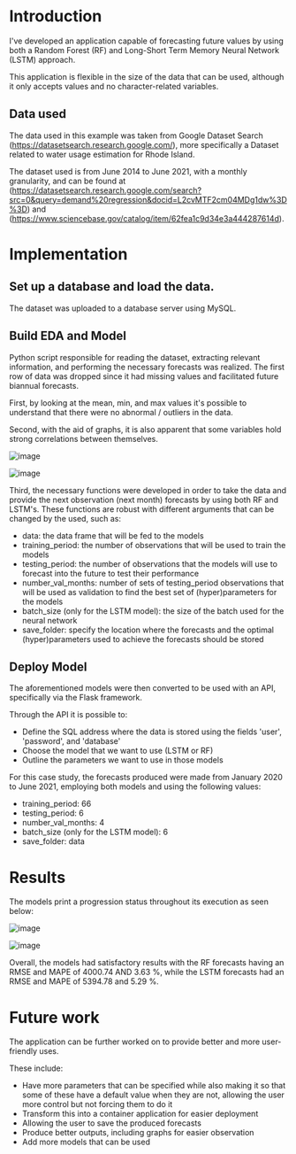 # Introduction

I've developed an application capable of forecasting future values by using both a Random Forest (RF) and Long-Short Term Memory Neural Network (LSTM) approach.

This application is flexible in the size of the data that can be used, although it only accepts values and no character-related variables.

## Data used

The data used in this example was taken from Google Dataset Search (https://datasetsearch.research.google.com/), more specifically a Dataset related to water usage estimation for Rhode Island.

The dataset used is from June 2014 to June 2021, with a monthly granularity, and can be found at (https://datasetsearch.research.google.com/search?src=0&query=demand%20regression&docid=L2cvMTF2cm04MDg1dw%3D%3D) and (https://www.sciencebase.gov/catalog/item/62fea1c9d34e3a444287614d).





# Implementation

## Set up a database and load the data.

The dataset was uploaded to a database server using MySQL.

## Build EDA and Model

Python script responsible for reading the dataset, extracting relevant information, and performing the necessary forecasts was realized. The first row of data was dropped since it had missing values and facilitated future biannual forecasts.

First, by looking at the mean, min, and max values it's possible to understand that there were no abnormal / outliers in the data.

Second, with the aid of graphs, it is also apparent that some variables hold strong correlations between themselves.

![image](https://github.com/miguel-n-rodrigues/DareData-TechChallenge/assets/11060792/a4e693a5-aa9a-4e78-8971-f5bd365f42ed)

![image](https://github.com/miguel-n-rodrigues/DareData-TechChallenge/assets/11060792/7ad897d4-628b-48c7-8bd3-e14db6a5c28a)

Third, the necessary functions were developed in order to take the data and provide the next observation (next month) forecasts by using both RF and LSTM's. These functions are robust with different arguments that can be changed by the used, such as:

* data: the data frame that will be fed to the models
* training_period: the number of observations that will be used to train the models
* testing_period: the number of observations that the models will use to forecast into the future to test their performance
* number_val_months: number of sets of testing_period observations that will be used as validation to find the best set of (hyper)parameters for the models
* batch_size (only for the LSTM model): the size of the batch used for the neural network
* save_folder: specify the location where the forecasts and the optimal (hyper)parameters used to achieve the forecasts should be stored



## Deploy Model

The aforementioned models were then converted to be used with an API, specifically via the Flask framework.

Through the API it is possible to:

* Define the SQL address where the data is stored using the fields 'user', 'password', and 'database'
* Choose the model that we want to use (LSTM or RF)
* Outline the parameters we want to use in those models

For this case study, the forecasts produced were made from January 2020 to June 2021, employing both models and using the following values:

* training_period: 66
* testing_period: 6
* number_val_months: 4
* batch_size (only for the LSTM model): 6
* save_folder: data



# Results

The models print a progression status throughout its execution as seen below:

![image](https://github.com/miguel-n-rodrigues/DareData-TechChallenge/assets/11060792/57874c59-08f3-4e2e-8227-7c67ad77a2f8)

![image](https://github.com/miguel-n-rodrigues/DareData-TechChallenge/assets/11060792/1922076c-4849-4ff1-acb1-eec55dfa0365)


Overall, the models had satisfactory results with the RF forecasts having an RMSE and MAPE of 4000.74 AND 3.63 %, while the LSTM forecasts had an RMSE and MAPE of 5394.78 and 5.29 %.



# Future work

The application can be further worked on to provide better and more user-friendly uses.

These include:

* Have more parameters that can be specified while also making it so that some of these have a default value when they are not, allowing the user more control but not forcing them to do it
* Transform this into a container application for easier deployment
* Allowing the user to save the produced forecasts
* Produce better outputs, including graphs for easier observation
* Add more models that can be used
